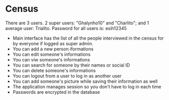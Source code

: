 # Census

There are 3 users. 2 super users: "Ghalynho10" and "Charlito"; and 1 average user: Trialito.
Password for all users is: esih12345
- Main interface has the list of all the people interviewed in the census for by everyone if logged as super admin.
- You can add a new person iformations
- You can edit someone's informations
- You can viw someone's informations
- You can search for someone by their names or social ID
- You can delete someone's informations
- You can logout from a user to log in as another user
- You can add someone's picture while saving their information as well
- The application manages session so you don't have to log in each time
- Passwords are encrypted in the database
